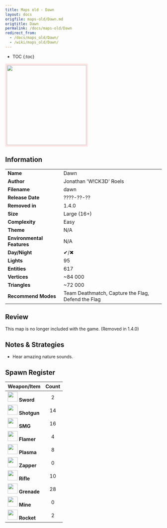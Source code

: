 ```yaml
---
title: Maps old - Dawn
layout: docs
origfile: maps-old/Dawn.md
origtitle: Dawn
permalink: /docs/maps-old/Dawn
redirect_from:
  - /docs/maps_old/Dawn/
  - /wiki/maps_old/Dawn/
---
```

* TOC
{:toc}
<img style='border:5px solid #ffe0e0e0' src="../images/maps-old/dawn.png" width="256px" />

## Information

|                            |                                                     |
|----------------------------|-----------------------------------------------------|
| **Name**                   | Dawn                                                |
| **Author**                 | Jonathan 'W!CK3D' Roels                             |
| **Filename**               | dawn                                                |
| **Release Date**           | ????-??-??                                          |
| **Removed in**             | 1.4.0                                               |
| **Size**                   | Large (16+)                                         |
| **Complexity**             | Easy                                                |
| **Theme**                  | N/A                                                 |
| **Environmental Features** | N/A                                                 |
| **Day/Night**              | ✔/✖                                                 |
| **Lights**                 | 95                                                  |
| **Entities**               | 617                                                 |
| **Vertices**               | ~84 000                                             |
| **Triangles**              | ~72 000                                             |
| **Recommend Modes**        | Team Deathmatch, Capture the Flag, Defend the Flag  |

## Review

This map is no longer included with the game. (Removed in 1.4.0)

## Notes & Strategies

- Hear amazing nature sounds.

## Spawn Register

| Weapon/Item                                                         | Count |
|---------------------------------------------------------------------|:-----:|
| <img src="../images/weapons/sword.png" width="32px"/> **Sword**     |   2   |
| <img src="../images/weapons/shotgun.png" width="32px"/> **Shotgun** |  14   |
| <img src="../images/weapons/smg.png" width="32px"/> **SMG**         |  16   |
| <img src="../images/weapons/flamer.png" width="32px"/> **Flamer**   |   4   |
| <img src="../images/weapons/plasma.png" width="32px"/> **Plasma**   |   8   |
| <img src="../images/weapons/zapper.png" width="32px"/> **Zapper**   |   0   |
| <img src="../images/weapons/rifle.png" width="32px"/> **Rifle**     |  10   |
| <img src="../images/weapons/grenade.png" width="32px"/> **Grenade** |  28   |
| <img src="../images/weapons/mine.png" width="32px"/> **Mine**       |   0   |
| <img src="../images/weapons/rocket.png" width="32px"/> **Rocket**   |   2   |
